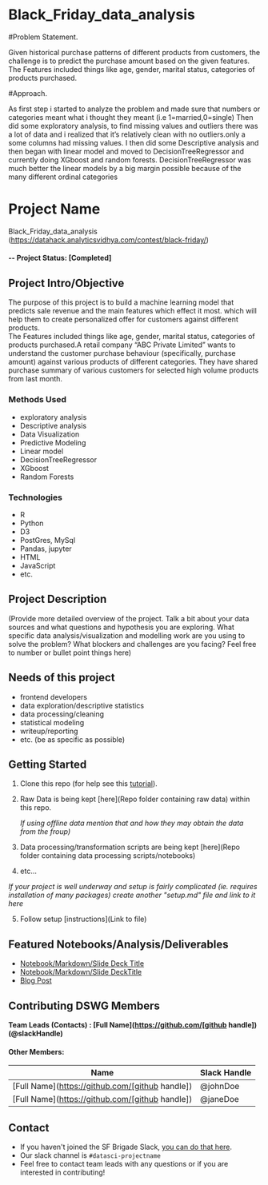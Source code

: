 # Black_Friday_data_analysis

#Problem Statement.

Given historical purchase patterns of different products from customers, the challenge is to predict the purchase amount based on the given features.
The Features included things like age, gender, marital status, categories of products purchased.

#Approach.

As first step i started to analyze the problem and made sure that numbers or categories meant what i thought they meant (i.e 1=married,0=single)
Then did some exploratory analysis, to find missing values and outliers there was a lot of data and i realized that it’s relatively clean with no outliers.only a some columns had missing values.
I then did some Descriptive analysis and then began with linear model and moved to DecisionTreeRegressor and currently doing XGboost and random forests. 
DecisionTreeRegressor was much better the linear models by a big margin possible because of the many different ordinal categories 


# Project Name
Black_Friday_data_analysis (https://datahack.analyticsvidhya.com/contest/black-friday/)

#### -- Project Status: [Completed]

## Project Intro/Objective

The purpose of this project is to build a machine learning model that predicts sale revenue and the main features which effect it most. which will help them to create personalized offer for customers against different products.  
The Features included things like age, gender, marital status, categories of products purchased.A retail company “ABC Private Limited” wants to understand the customer purchase behaviour (specifically, purchase amount) against various products of different categories. They have shared purchase summary of various customers for selected high volume products from last month. 

### Methods Used
* exploratory analysis
* Descriptive analysis
* Data Visualization
* Predictive Modeling
* Linear model
* DecisionTreeRegressor
* XGboost
* Random Forests

### Technologies
* R 
* Python
* D3
* PostGres, MySql
* Pandas, jupyter
* HTML
* JavaScript
* etc. 

## Project Description
(Provide more detailed overview of the project.  Talk a bit about your data sources and what questions and hypothesis you are exploring. What specific data analysis/visualization and modelling work are you using to solve the problem? What blockers and challenges are you facing?  Feel free to number or bullet point things here)

## Needs of this project

- frontend developers
- data exploration/descriptive statistics
- data processing/cleaning
- statistical modeling
- writeup/reporting
- etc. (be as specific as possible)

## Getting Started

1. Clone this repo (for help see this [tutorial](https://help.github.com/articles/cloning-a-repository/)).
2. Raw Data is being kept [here](Repo folder containing raw data) within this repo.

    *If using offline data mention that and how they may obtain the data from the froup)*
    
3. Data processing/transformation scripts are being kept [here](Repo folder containing data processing scripts/notebooks)
4. etc...

*If your project is well underway and setup is fairly complicated (ie. requires installation of many packages) create another "setup.md" file and link to it here*  

5. Follow setup [instructions](Link to file)

## Featured Notebooks/Analysis/Deliverables
* [Notebook/Markdown/Slide Deck Title](link)
* [Notebook/Markdown/Slide DeckTitle](link)
* [Blog Post](link)


## Contributing DSWG Members

**Team Leads (Contacts) : [Full Name](https://github.com/[github handle])(@slackHandle)**

#### Other Members:

|Name     |  Slack Handle   | 
|---------|-----------------|
|[Full Name](https://github.com/[github handle])| @johnDoe        |
|[Full Name](https://github.com/[github handle]) |     @janeDoe    |

## Contact
* If you haven't joined the SF Brigade Slack, [you can do that here](http://c4sf.me/slack).  
* Our slack channel is `#datasci-projectname`
* Feel free to contact team leads with any questions or if you are interested in contributing!
